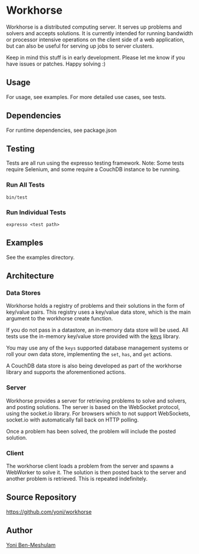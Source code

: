 # Workhorse #

Workhorse is a distributed computing server. It serves up problems and solvers and accepts solutions.
It is currently intended for running bandwidth or processor intensive operations on the client side of a web application, but can also be useful for serving up jobs to server clusters.

Keep in mind this stuff is in early development. Please let me know if you have issues or patches. Happy solving :)

## Usage ##
For usage, see examples. For more detailed use cases, see tests.

## Dependencies ##
For runtime dependencies, see package.json


## Testing ##
Tests are all run using the expresso testing framework. Note: Some tests require Selenium, and some require a CouchDB
instance to be running.

### Run All Tests ###
    bin/test

### Run Individual Tests ###
    expresso <test path>


## Examples ##
See the examples directory.

## Architecture ##

### Data Stores ###
Workhorse holds a registry of problems and their solutions in the form of key/value pairs. This registry
uses a key/value data store, which is the main argument to the workhorse create function.

If you do not pass in a datastore, an in-memory data store will be used. All tests use the
in-memory key/value store provided with the [keys](http://github.com/visionmedia/keys) library.

You may use any of the `keys` supported database management systems or roll your own data store,
implementing the `set`, `has`, and `get` actions.

A CouchDB data store is also being developed as part of the workhorse library and supports the
aforementioned actions.

### Server ###
Workhorse provides a server for retrieving problems to solve and solvers, and posting solutions. The server
is based on the WebSocket protocol, using the socket.io library. For browsers which to not support WebSockets,
socket.io with automatically fall back on HTTP polling.

Once a problem has been solved, the problem will include the posted solution.

### Client ###
The workhorse client loads a problem from the server and spawns a WebWorker to solve it. The solution
is then posted back to the server and another problem is retrieved. This is repeated indefinitely.

## Source Repository ##
https://github.com/yoni/workhorse

## Author ##
[Yoni Ben-Meshulam](http://heyitsyoni.com)